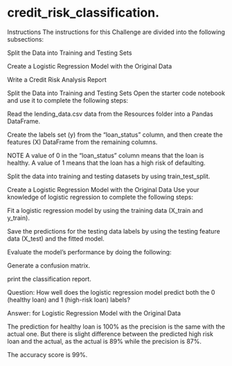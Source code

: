 # credit_risk_classification.

Instructions
The instructions for this Challenge are divided into the following subsections:

Split the Data into Training and Testing Sets

Create a Logistic Regression Model with the Original Data

Write a Credit Risk Analysis Report

Split the Data into Training and Testing Sets
Open the starter code notebook and use it to complete the following steps:

Read the lending_data.csv data from the Resources folder into a Pandas DataFrame.

Create the labels set (y) from the “loan_status” column, and then create the features (X) DataFrame from the remaining columns.

NOTE
A value of 0 in the “loan_status” column means that the loan is healthy. A value of 1 means that the loan has a high risk of defaulting.

Split the data into training and testing datasets by using train_test_split.

Create a Logistic Regression Model with the Original Data
Use your knowledge of logistic regression to complete the following steps:

Fit a logistic regression model by using the training data (X_train and y_train).

Save the predictions for the testing data labels by using the testing feature data (X_test) and the fitted model.

Evaluate the model’s performance by doing the following:

Generate a confusion matrix.

print the classification report.

Question: How well does the logistic regression model predict both the 0 (healthy loan) and 1 (high-risk loan) labels?

Answer:
for Logistic Regression Model with the Original Data

The prediction for healthy loan is 100% as the precision is the same with the actual one. But there is slight difference between the predicted high risk loan and the actual, as the actual is 89% while the precision is 87%.

The accuracy score is 99%.

